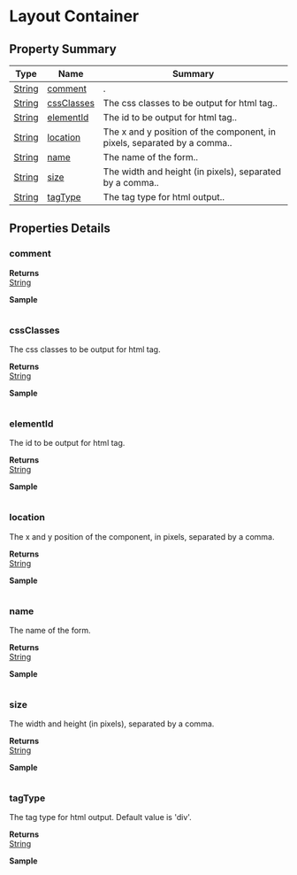 #  Layout Container


## Property Summary

| Type                                                  | Name                    | Summary                                                                                                           |
| ----------------------------------------------------- | ----------------------- | ----------------------------------------------------------------------------------------------------------------- |
| [String](../../JSLib/String.md) | [comment](Layout%20Container.md#comment)                   | .                                    |
| [String](../../JSLib/String.md) | [cssClasses](Layout%20Container.md#cssClasses)                   | The css classes to be output for html tag..                                    |
| [String](../../JSLib/String.md) | [elementId](Layout%20Container.md#elementId)                   | The id to be output for html tag..                                    |
| [String](../../JSLib/String.md) | [location](Layout%20Container.md#location)                   | The x and y position of the component, in pixels, separated by a comma..                                    |
| [String](../../JSLib/String.md) | [name](Layout%20Container.md#name)                   | The name of the form..                                    |
| [String](../../JSLib/String.md) | [size](Layout%20Container.md#size)                   | The width and height (in pixels), separated by a comma..                                    |
| [String](../../JSLib/String.md) | [tagType](Layout%20Container.md#tagType)                   | The tag type for html output..                                    |

## Properties Details

### comment



**Returns**\
[String](../../JSLib/String.md) 


**Sample**

```javascript

```
### cssClasses

The css classes to be output for html tag.

**Returns**\
[String](../../JSLib/String.md) 


**Sample**

```javascript

```
### elementId

The id to be output for html tag.

**Returns**\
[String](../../JSLib/String.md) 


**Sample**

```javascript

```
### location

The x and y position of the component, in pixels, separated by a comma.

**Returns**\
[String](../../JSLib/String.md) 


**Sample**

```javascript

```
### name

The name of the form.

**Returns**\
[String](../../JSLib/String.md) 


**Sample**

```javascript

```
### size

The width and height (in pixels), separated by a comma.

**Returns**\
[String](../../JSLib/String.md) 


**Sample**

```javascript

```
### tagType

The tag type for html output. Default value is 'div'.

**Returns**\
[String](../../JSLib/String.md) 


**Sample**

```javascript

```

